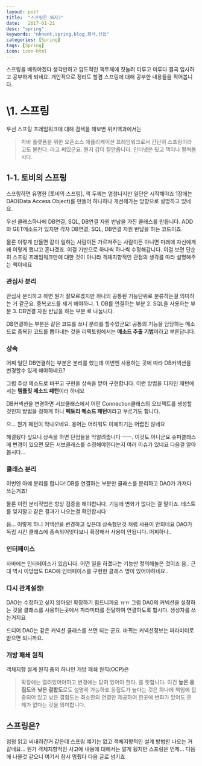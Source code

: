 ```yaml
---
layout: post
title:  "스프링은 뭐지?"
date:   2017-01-21
desc: "spring"
keywords: "nhnent,spring,blog,회사,신입"
categories: [Spring]
tags: [Spring]
icon: icon-html
---
```


스프링을 배워야겠다 생각만하고 압도적인 책두께에 짓눌려 미루고 미루다 결국 입사하고 공부하게 되네요. 개인적으로 정리도 할겸 스프링에 대해 공부한 내용들을 적어봅니다.


\1. 스프링
=============
우선 스프링 프레임워크에 대해 검색을 해보변 위키백과에서는 
> 자바 플랫폼을 위한 오픈소스 애플리케이션 프레임워크로서 간단히 스프링이라고도 불린다.
라고 써있군요. 뭔지 감이 잘안옵니다.
인터넷은 됫고 책이나 펼쳐봅시다.

1-1. 토비의 스프링
---------------
스프링하면 유명한 [토비의 스프링], 책 두께는 엄청나지만 일단은 시작해야죠
1장에는 DAO(Data Access Object)를 만들어 하나하나 개선해가는 방향으로 설명하고 있네요.

우선 클래스하나에 DB연결, SQL, DB연결 자원 반납을 가진 클래스를 만듭니다.
ADD와 GET메소드가 있지만 각자 DB연결, SQL, DB연결 자원 반납을 하는 코드이죠.

물론 이렇게 만들면 같이 일하는 사람이든 가르쳐주는 사람이든 아니면 미래에 자신에게 왜 이렇게 했냐고 혼나겠죠. 이걸 기반으로 하나씩 하나씩 수정해갑니다.
이걸 보면 단순히 스프링 프레임워크만에 대한 것이 아니라 객체지향적인 관점의 생각를 따라 설명해주는 책이네요

### 관심사 분리
관심사 분리하고 하면 뭔가 잘모르겠지만 하나의 공통된 기능단위로 분류하는걸 의미하는 거 같군요.
중복코드를 제거 해야하니.
    1. DB를 연결하는 부분
    2. SQL을 사용하는 부분
    3. DB연결 자원 반납을 하는 부분
로 나눕니다.

DB연결하는 부분은 같은 코드를 쓰니 분리를 할수있군요!
공통의 기능을 담당하는 메소드로 중복된 코드를 뽑아내는 것을 리팩토링에서는 **메소드 추출 기법**이라고 부른답니다.


### 상속
어찌 일단 DB연결하는 부분은 분리를 했는데 이번엔 사용하는 곳에 따라 DB커넥션을 변경할수 있게 해야하네요?

그럼 추상 메소드로 바꾸고 구현을 상속을 받아 구현합니다.
이런 방법을 디자인 패턴에서는 **템플릿 메소드 패턴**이라 하네요

DB커넥션을 변경하면 서브클래스에서 어떤 Connection클래스의 오브젝트를 생성할것인지 방법을 정하게 하니 **펙토리 메소드 패턴**이라고 부르기도 합니다.

으... 뭔가 패턴이 막나오네요. 용어는 어려워도 이해하기는 어렵진 않네요

해결됬다 싶으니 상속을 하면 단점들을 막알려줍니다  ㅡㅡ. 이것도 아니군요
슈퍼클래스에 변경이 있으면 모든 서브클래스를 수정해야한다는지 여러 이슈가 있네요 다음걸 알아봅시다...


### 클래스 분리
이번엔 아예 분리를 합니다!
DB를 연결하는 부분만 클래스를 분리하고 DAO가 가져다 쓰는거죠!

물론 이런 분리작업은 항상 검증을 해야합니다. 기능에 변화가 없다는 걸 말이죠.
테스트를 잊지말고 같은 결과가 나오는걸 확인합시다

음... 이렇게 하니 커넥션을 변경하고 싶은데 상속했던것 처럼 사용이 안되네요 DAO가 독립 시킨 클래스에 종속되어잇다보니 확장해서 사용이 안됩니다.
어찌하나..

### 인터페이스
자바에는 인터페이스가 있습니다. 어떤 일을 하겠다는 기능만 정의해놀은 것이죠
음.. 근대 역시 이방법도 DAO에 인터페이스를 구현한 클래스 명이 있어야하네요..

### 다시 관계설정!
DAO는 수정하고 싶지 않아요! 확장하기 힘드니까요 ㅠㅠ
그럼 DAO의 커넥션을 설정하는 것을 클래스를 사용하는곳에서 파라미터를 전달하여 연결하도록 합시다. 생성자를 쓰는거지요

드디어 DAO는 같은 커넥션 클래스를 쓰면 되는 군요. 바뀌는 커넥션정보는 파라미터로 받으면 되니까요.

### 개방 패쇄 원칙
객체지향 설계 원칙 중의 하나인 개방 패쇄 원칙(OCP)은
> 확장에는 열려있어야하고 변경에는 닫혀 있어야 한다.
를 뜻합니다.
이건 **높은 응집도**와 **낮은 결합도**로도 설명히 가능하죠
응집도가 높다는 것은 하나에 책임에 집중되어 있고 낮은 결합도는 최소한의 연결만 제공하여 한곳에 변화가 있어도 문제가 없다는 것을 의미합니다.

## 스프링은?
엄청 읽고 써내려간거 같은데 스프링 예기는 없고 객체지향적인 설계 방법만 나오는 거 같네요... 뭔가 객체지향적인 사고에 내용에 대해서는 알게 됬지만 스프링은 언제... 다음에 나올것 같으니 여기서 잠시 멈췄다 다음 글로 넘기죠